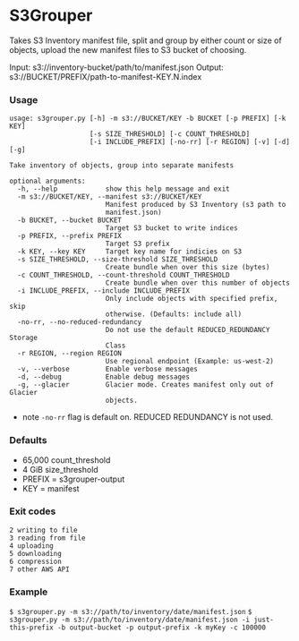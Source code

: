 # S3Grouper

Takes S3 Inventory manifest file, split and group by either count or size of objects, upload the new manifest files to S3 bucket of choosing.

Input: s3://inventory-bucket/path/to/manifest.json
Output: s3://BUCKET/PREFIX/path-to-manifest-KEY.N.index

### Usage

```
usage: s3grouper.py [-h] -m s3://BUCKET/KEY -b BUCKET [-p PREFIX] [-k KEY]
                    [-s SIZE_THRESHOLD] [-c COUNT_THRESHOLD]
                    [-i INCLUDE_PREFIX] [-no-rr] [-r REGION] [-v] [-d] [-g]

Take inventory of objects, group into separate manifests

optional arguments:
  -h, --help            show this help message and exit
  -m s3://BUCKET/KEY, --manifest s3://BUCKET/KEY
                        Manifest produced by S3 Inventory (s3 path to
                        manifest.json)
  -b BUCKET, --bucket BUCKET
                        Target S3 bucket to write indices
  -p PREFIX, --prefix PREFIX
                        Target S3 prefix
  -k KEY, --key KEY     Target key name for indicies on S3
  -s SIZE_THRESHOLD, --size-threshold SIZE_THRESHOLD
                        Create bundle when over this size (bytes)
  -c COUNT_THRESHOLD, --count-threshold COUNT_THRESHOLD
                        Create bundle when over this number of objects
  -i INCLUDE_PREFIX, --include INCLUDE_PREFIX
                        Only include objects with specified prefix, skip
                        otherwise. (Defaults: include all)
  -no-rr, --no-reduced-redundancy
                        Do not use the default REDUCED_REDUNDANCY Storage
                        Class
  -r REGION, --region REGION
                        Use regional endpoint (Example: us-west-2)
  -v, --verbose         Enable verbose messages
  -d, --debug           Enable debug messages
  -g, --glacier         Glacier mode. Creates manifest only out of Glacier
                        objects.
```

* note `-no-rr` flag is default on. REDUCED REDUNDANCY is not used.

### Defaults

- 65,000 count_threshold
- 4 GiB size_threshold
- PREFIX = s3grouper-output
- KEY = manifest

### Exit codes

```
2 writing to file
3 reading from file
4 uploading
5 downloading
6 compression
7 other AWS API
```

### Example

`$ s3grouper.py -m s3://path/to/inventory/date/manifest.json`
`$ s3grouper.py -m s3://path/to/inventory/date/manifest.json -i just-this-prefix -b output-bucket -p output-prefix -k myKey -c 100000`

